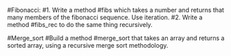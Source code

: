 #Fibonacci:
	#1. Write a method #fibs which takes a number and returns that many members of the fibonacci sequence. Use iteration.
	#2. Write a method #fibs_rec to do the same thing recursively.
	
#Merge_sort
	#Build a method #merge_sort that takes an array and returns a sorted array, using a recursive merge sort methodology.

